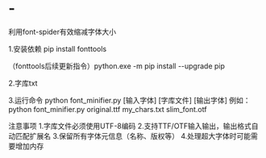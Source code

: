 # -
利用font-spider有效缩减字体大小

1.安装依赖
pip install fonttools

（fonttools后续更新指令）python.exe -m pip install --upgrade pip

2.字库txt

3.运行命令
python font_minifier.py [输入字体] [字库文件] [输出字体]
例如：python font_minifier.py original.ttf my_chars.txt slim_font.otf

注意事项
1.字库文件必须使用UTF-8编码
2.支持TTF/OTF输入输出，输出格式自动匹配扩展名
3.保留所有字体元信息（名称、版权等）
4.处理超大字体时可能需要增加内存